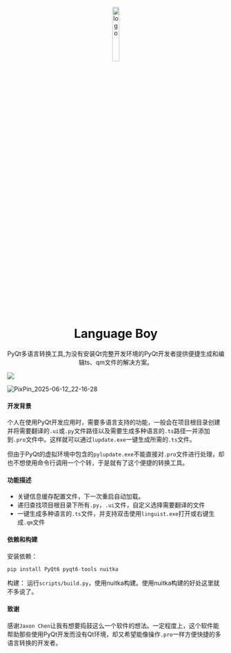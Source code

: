 <p align="center">
  <img width="18%" align="center" src="https://pic1.imgdb.cn/item/684c2db058cb8da5c84af201.jpg" alt="logo">
</p>
  <h1 align="center">
  Language Boy
</h1>
<p align="center">
  PyQt多语言转换工具,为没有安装Qt完整开发环境的PyQt开发者提供便捷生成和编辑ts、qm文件的解决方案。
</p>

![](https://i.imgur.com/waxVImv.png)

![PixPin_2025-06-12_22-16-28](https://github.com/user-attachments/assets/be22c6eb-1f00-4823-a4ed-b7eaab044eb0)

#### 开发背景
个人在使用PyQt开发应用时，需要多语言支持的功能，一般会在项目根目录创建并将需要翻译的``.ui``或``.py``文件路径以及需要生成多种语言的``.ts``路径一并添加到``.pro``文件中。这样就可以通过``lupdate.exe``一键生成所需的``.ts``文件。

但由于PyQt的虚拟环境中包含的`pylupdate.exe`不能直接对`.pro`文件进行处理，却也不想使用命令行调用一个个转，于是就有了这个便捷的转换工具。


#### 功能描述
- 关键信息缓存配置文件，下一次重启自动加载。
- 递归查找项目根目录下所有`.py`，`.ui`文件，自定义选择需要翻译的文件
- 一键生成多种语言的`.ts`文件，并支持双击使用`linguist.exe`打开或右键生成`.qm`文件

#### 依赖和构建
安装依赖：
```python
pip install PyQt6 pyqt6-tools nuitka
```

构建：
运行`scripts/build.py`，使用nuitka构建。使用nuitka构建的好处这里就不多说了。

#### 致谢
感谢`Jaxon Chen`让我有想要捣鼓这么一个软件的想法。一定程度上，这个软件能帮助那些使用PyQt开发而没有Qt环境，却又希望能像操作`.pro`一样方便快捷的多语言转换的开发者。
